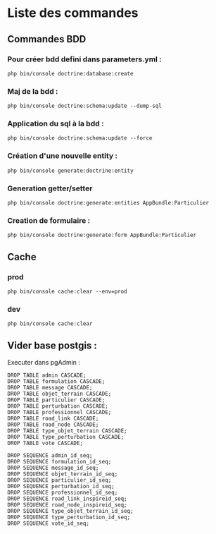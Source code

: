 # Liste des commandes

## Commandes BDD

### Pour créer bdd defini dans parameters.yml :

    php bin/console doctrine:database:create 

### Maj de la bdd :

    php bin/console doctrine:schema:update --dump-sql 

### Application du sql à la bdd :

    php bin/console doctrine:schema:update --force 

### Création d'une nouvelle entity :

	php bin/console generate:doctrine:entity

### Generation getter/setter

    php bin/console doctrine:generate:entities AppBundle:Particulier

### Creation de formulaire :

    php bin/console doctrine:generate:form AppBundle:Particulier

## Cache

### prod

    php bin/console cache:clear --env=prod

### dev

    php bin/console cache:clear

## Vider base postgis :

Executer dans pgAdmin :


	DROP TABLE admin CASCADE;
	DROP TABLE formulation CASCADE;
	DROP TABLE message CASCADE;
	DROP TABLE objet_terrain CASCADE;
	DROP TABLE particulier CASCADE;
	DROP TABLE perturbation CASCADE;
	DROP TABLE professionnel CASCADE;
	DROP TABLE road_link CASCADE;
	DROP TABLE road_node CASCADE;
	DROP TABLE type_objet_terrain CASCADE;
	DROP TABLE type_perturbation CASCADE;
	DROP TABLE vote CASCADE;

	DROP SEQUENCE admin_id_seq;
	DROP SEQUENCE formulation_id_seq;
	DROP SEQUENCE message_id_seq;
	DROP SEQUENCE objet_terrain_id_seq;
	DROP SEQUENCE particulier_id_seq;
	DROP SEQUENCE perturbation_id_seq;
	DROP SEQUENCE professionnel_id_seq;
	DROP SEQUENCE road_link_inspireid_seq;
	DROP SEQUENCE road_node_inspireid_seq;
	DROP SEQUENCE type_objet_terrain_id_seq;
	DROP SEQUENCE type_perturbation_id_seq;
	DROP SEQUENCE vote_id_seq;
